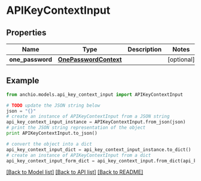 # APIKeyContextInput


## Properties

Name | Type | Description | Notes
------------ | ------------- | ------------- | -------------
**one_password** | [**OnePasswordContext**](OnePasswordContext.md) |  | [optional] 

## Example

```python
from anchio.models.api_key_context_input import APIKeyContextInput

# TODO update the JSON string below
json = "{}"
# create an instance of APIKeyContextInput from a JSON string
api_key_context_input_instance = APIKeyContextInput.from_json(json)
# print the JSON string representation of the object
print APIKeyContextInput.to_json()

# convert the object into a dict
api_key_context_input_dict = api_key_context_input_instance.to_dict()
# create an instance of APIKeyContextInput from a dict
api_key_context_input_form_dict = api_key_context_input.from_dict(api_key_context_input_dict)
```
[[Back to Model list]](../README.md#documentation-for-models) [[Back to API list]](../README.md#documentation-for-api-endpoints) [[Back to README]](../README.md)


